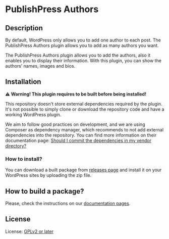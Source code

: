 # PublishPress Authors


## Description

By default, WordPress only allows you to add one author to each post. The PublishPress Authors plugin allows you to add as many authors you want.

The PublishPress Authors plugin allows you to add the authors, also it enables you to display their information. With this plugin, you can show the authors’ names, images and bios.

## Installation

:warning: **Warning! This plugin requires to be built before being installed!**

This repository doesn't store external dependencies required by the plugin. It's not possible to simply clone or download the repository code and have a working WordPress plugin.

We aim to follow good practices on development, and we are using Composer as dependency manager, which recommends to not add external dependencies into the repository. You can find more information on their documentation page: [Should I commit the dependencies in my vendor directory?](https://getcomposer.org/doc/faqs/should-i-commit-the-dependencies-in-my-vendor-directory.md)

### How to install?

You can download a built package from [releases page](/releases/) and install it on your WordPress sites by uploading the zip file.

## How to build a package?

Please, check the instructions on our [documentation pages](https://publishpress.github.io/docs/deployment/building).

## License

License: [GPLv2 or later](http://www.gnu.org/licenses/gpl-2.0.html)
